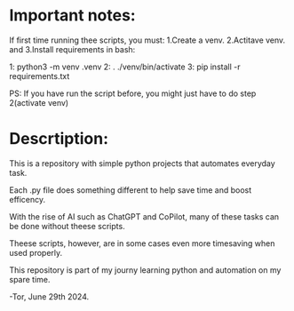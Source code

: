 # Important notes: 

If first time running thee scripts, 
you must: 1.Create a venv. 2.Actitave venv. and 3.Install requirements in bash:

1: python3 -m venv .venv
2: . ./venv/bin/activate
3: pip install -r requirements.txt

PS: If you have run the script before, you might just have to do step 2(activate venv)

# Descrtiption: 

This is a repository with simple python projects that automates everyday task. 

Each .py file does something different to help save time and boost efficency. 

With the rise of AI such as ChatGPT and CoPilot, many of these tasks can be done 
without theese scripts. 

Theese scripts, however, are in some cases even more timesaving when used properly. 

This repository is part of my journy learning python and automation on my spare time. 

-Tor, June 29th 2024. 

